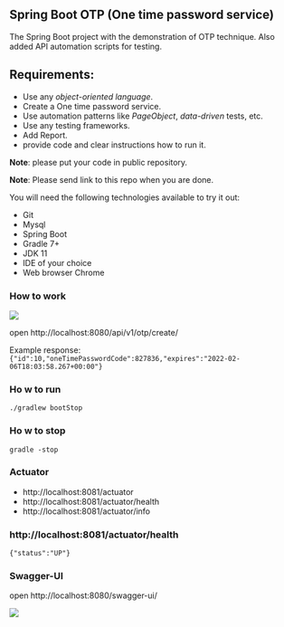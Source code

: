 ## Spring Boot OTP (One time password service)

The Spring Boot project with the demonstration of OTP technique. Also added API automation scripts for testing.

## Requirements:

- Use any *object-oriented language*.
- Create a One time password service.
- Use automation patterns like *PageObject*, *data-driven* tests, etc.
- Use any testing frameworks.
- Add Report.
- provide code and clear instructions how to run it.

**Note**: please put your code in public repository.

**Note**: Please send link to this repo when you are done.

You will need the following technologies available to try it out:

* Git
* Mysql
* Spring Boot
* Gradle 7+
* JDK 11
* IDE of your choice
* Web browser Chrome

### How to work

![](https://a.radikal.ru/a27/2202/2c/f4bb9d38cf65.png)

open http://localhost:8080/api/v1/otp/create/

Example response:
``` {"id":10,"oneTimePasswordCode":827836,"expires":"2022-02-06T18:03:58.267+00:00"} ```

### Ho w to run

```./gradlew bootStop```

### Ho w to stop

```gradle -stop```

### Actuator

* http://localhost:8081/actuator
* http://localhost:8081/actuator/health
* http://localhost:8081/actuator/info

### http://localhost:8081/actuator/health

```{"status":"UP"}```

### Swagger-UI

open http://localhost:8080/swagger-ui/

![](https://b.radikal.ru/b13/2202/86/b1561e632230.png)



